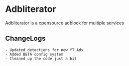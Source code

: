 
# Adbliterator

Adbliterator is a opensource adblock for multiple services



## ChangeLogs

```text
- Updated detections for new YT Ads
- Added BETA config system
- Cleaned up the code just a bit
```